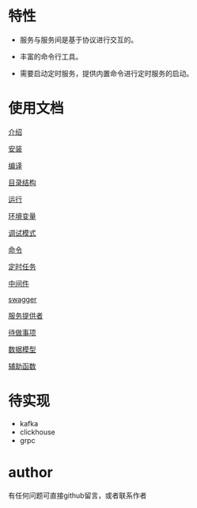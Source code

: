 
# 特性

- 服务与服务间是基于协议进行交互的。

- 丰富的命令行工具。

- 需要启动定时服务，提供内置命令进行定时服务的启动。


# 使用文档

[介绍](doc/guide/introduce.md)

[安装](doc/guide/install.md)

[编译](doc/guide/build.md)

[目录结构](doc/guide/structure.md)

[运行](doc/guide/app.md)

[环境变量](doc/guide/env.md)

[调试模式](doc/guide/dev.md)

[命令](doc/guide/command.md)

[定时任务](doc/guide/cron.md)

[中间件](doc/guide/middleware.md)

[swagger](doc/guide/swagger.md)

[服务提供者](doc/guide/provider.md)

[待做事项](doc/guide/todo.md)

[数据模型](doc/guide/model.md)

[辅助函数](doc/guide/util.md)


# 待实现
- kafka
- clickhouse
- grpc

# author

有任何问题可直接github留言，或者联系作者
